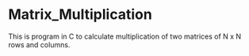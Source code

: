 # Matrix_Multiplication

This is program in C to calculate multiplication of two matrices of N x N rows and columns.

